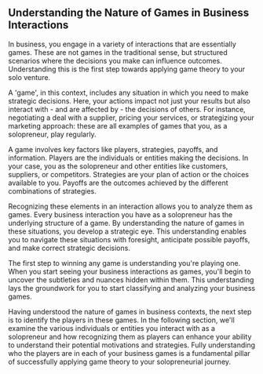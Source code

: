 ## Understanding the Nature of Games in Business Interactions

In business, you engage in a variety of interactions that are essentially games. These are not games in the traditional sense, but structured scenarios where the decisions you make can influence outcomes. Understanding this is the first step towards applying game theory to your solo venture.

A 'game', in this context, includes any situation in which you need to make strategic decisions. Here, your actions impact not just your results but also interact with - and are affected by - the decisions of others. For instance, negotiating a deal with a supplier, pricing your services, or strategizing your marketing approach: these are all examples of games that you, as a solopreneur, play regularly.

A game involves key factors like players, strategies, payoffs, and information. Players are the individuals or entities making the decisions. In your case, you as the solopreneur and other entities like customers, suppliers, or competitors. Strategies are your plan of action or the choices available to you. Payoffs are the outcomes achieved by the different combinations of strategies. 

Recognizing these elements in an interaction allows you to analyze them as games. Every business interaction you have as a solopreneur has the underlying structure of a game. By understanding the nature of games in these situations, you develop a strategic eye. This understanding enables you to navigate these situations with foresight, anticipate possible payoffs, and make correct strategic decisions. 

The first step to winning any game is understanding you're playing one. When you start seeing your business interactions as games, you'll begin to uncover the subtleties and nuances hidden within them. This understanding lays the groundwork for you to start classifying and analyzing your business games.

Having understood the nature of games in business contexts, the next step is to identify the players in these games. In the following section, we'll examine the various individuals or entities you interact with as a solopreneur and how recognizing them as players can enhance your ability to understand their potential motivations and strategies. Fully understanding who the players are in each of your business games is a fundamental pillar of successfully applying game theory to your solopreneurial journey.